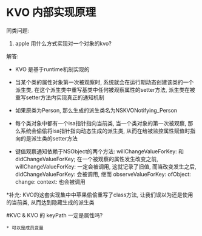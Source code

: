 # KVO 内部实现原理
同类问题:
1. apple 用什么方式实现对一个对象的kvo?


解答:
* KVO 是基于runtime机制实现的

* 当某个类的属性对象第一次被观察时, 系统就会在运行期动态创建该类的一个派生类, 在这个派生类中重写基类中任何被观察属性的setter方法, 派生类在被重写setter方法内实现真正的通知机制

* 如果原类为Person, 那么生成的派生类名为NSKVONotifying_Person

* 每个类对象中都有一个isa指针指向当前类, 当一个类对象的第一次被观察, 那么系统会偷偷将isa指针指向动态生成的派生类, 从而在给被监控属性赋值时指向的是派生类的setter方法

* 键值观察通知依赖于NSObject的两个方法: willChangeValueForKey: 和didChangeValueForKey; 在一个被观察的属性发生改变之前, willChangeValueForKey: 一定会被调用, 这就记录了旧值, 而当改变发生之后, didChangeValueForKey: 会被调用, 继而 observeValueForKey: ofObject: change: context: 也会被调用

*补充: KVO的这套实现集中中苹果偷偷重写了class方法, 让我们误以为还是使用的当前类, 从而达到隐藏生成的派生类

#KVC & KVO 的 keyPath 一定是属性吗?

    * 可以是成员变量
    




<br />
<br />
<br />